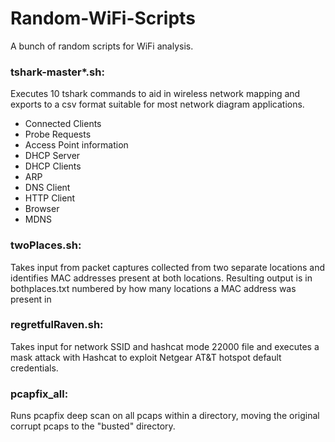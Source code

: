 # Random-WiFi-Scripts
A bunch of random scripts for WiFi analysis.

### tshark-master*.sh: 
Executes 10 tshark commands to aid in wireless network mapping and exports to a csv format suitable for most network diagram applications.
  - Connected Clients
  - Probe Requests
  - Access Point information
  - DHCP Server
  - DHCP Clients
  - ARP
  - DNS Client
  - HTTP Client
  - Browser
  - MDNS

### twoPlaces.sh: 
Takes input from packet captures collected from two separate locations and identifies MAC addresses present at both locations. Resulting output is in bothplaces.txt numbered by how many locations a MAC address was present in

### regretfulRaven.sh:
Takes input for network SSID and hashcat mode 22000 file and executes a mask attack with Hashcat to exploit Netgear AT&T hotspot default credentials.

### pcapfix_all:
Runs pcapfix deep scan on all pcaps within a directory, moving the original corrupt pcaps to the "busted" directory.
